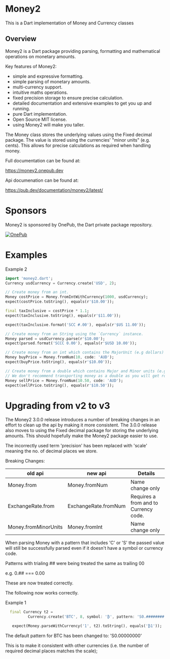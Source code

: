 # Money2

This is a Dart implementation of Money and Currency classes 

## Overview

Money2 is a Dart package providing parsing, formatting and mathematical operations on monetary amounts.

Key features of Money2:
* simple and expressive formatting.
* simple parsing of monetary amounts.
* multi-currency support.
* intuitive maths operations.
* fixed precision storage to ensure precise calculation.
* detailed documentation and extensive examples to get you up and running.
* pure Dart implementation.
* Open Source MIT license.
* using Money2 will make you taller.


The Money class stores the underlying values using the Fixed decimal package. The value is stored using the currencies' "minor units" (e.g. cents).
This allows for precise calculations as required when handling money.

Full documentation can be found at: 

https://money2.onepub.dev


Api documenation can be found at:

https://pub.dev/documentation/money2/latest/

# Sponsors

Money2 is sponsored by OnePub, the Dart private package repository.

<a href="https://onepub.dev">![OnePub](https://github.com/onepub-dev/money.dart/blob/master/images/LogoAndByLine.png?raw=true)</a>



# Examples

Example 2

```dart
import 'money2.dart';
Currency usdCurrency = Currency.create('USD', 2);

// Create money from an int.
Money costPrice = Money.fromIntWithCurrency(1000, usdCurrency);
expect(costPrice.toString(), equals(r'$10.00'));

final taxInclusive = costPrice * 1.1;
expect(taxInclusive.toString(), equals(r'$11.00'));

expect(taxInclusive.format('SCC #.00'), equals(r'$US 11.00'));

// Create money from an String using the `Currency` instance.
Money parsed = usdCurrency.parse(r'$10.00');
expect(parsed.format('SCCC 0.00'), equals(r'$USD 10.00'));

// Create money from an int which contains the MajorUnit (e.g dollars)
Money buyPrice = Money.fromNum(10, code: 'AUD');
expect(buyPrice.toString(), equals(r'$10.00'));

// Create money from a double which contains Major and Minor units (e.g. dollars and cents)
// We don't recommend transporting money as a double as you will get rounding errors.
Money sellPrice = Money.fromNum(10.50, code: 'AUD');
expect(sellPrice.toString(), equals(r'$10.50'));
```


# Upgrading from v2 to v3
The Money2 3.0.0 release introduces a number of breaking changes in an effort to clean up the api by making it more consistent.
The 3.0.0 release also moves to using the Fixed decimal package for storing the underlying amounts.
This should hopefully make the Money2 package easier to use.

The incorrectly used term 'precision' has been replaced with 'scale' meaning the no. of decimal places we store.

Breaking Changes:

| old api | new api | Details |
| ----- | ----- | --- |
| Money.from | Money.fromNum | Name change only 
| ExchangeRate.from | ExchangeRate.fromNum | Requires a from and to Currency code.
| Money.fromMinorUnits | Money.fromInt | Name change only

When parsing Money with a pattern that includes 'C' or 'S' the passed value will still be successfully parsed even if it doesn't have a symbol or currency code. 

Patterns with trialing ## were being treated the same as trailing 00

e.g.
0.## === 0.00

These are now treated correctly.

The following now works correctly.

Example 1
```dart
  final Currency t2 =
          Currency.create('BTC', 8, symbol: '₿', pattern: 'S0.########');

   expect(Money.parseWithCurrency('1', t2).toString(), equals('₿1'));
```

The default pattern for BTC has been changed to:
 'S0.00000000'

 This is to make it consistent with other currencies (i.e. the number of required decimal places matches the scale);

